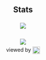 


<div align="center">

## Stats
<img style="margin: 5px;" src="https://github-readme-stats.vercel.app/api?username=Sylensky&count_private=true&show_icons=true&include_all_commits=true&hide_border=false&theme=github_dark"/>
</div><br>

<div align="center">

<img style="margin: 5px;" src="https://github-readme-stats.vercel.app/api/wakatime?username=Sylensky&v=2"/>
</div>


<div align="center">
viewed by <img src="https://visitor-badge.laobi.icu/badge?page_id=Sylensky.Sylensky" align="center" height="20" width="" />
</div>
